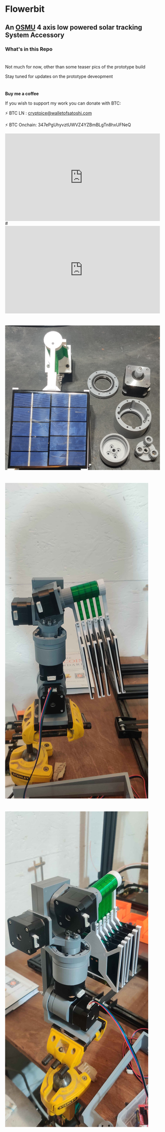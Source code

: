 # **Flowerbit** 

## **An <a href="https://osmu.wiki/osmu/about/" target="_blank">OSMU</a> 4 axis low powered solar tracking System Accessory**

### What's in this Repo
#
Not much for now, other than some teaser pics of the prototype build

Stay tuned for updates on the prototype deveopment 

#

**Buy me a coffee**

If you wish to support my work you can donate with BTC: 

⚡ BTC LN : cryptoice@walletofsatoshi.com

⚡ BTC Onchain: 347ePgUhyvztUWVZ4YZBmBLgTn8hxUFNeQ

<div style="position: relative; width: 100%; padding-bottom: 56.25%">
<iframe src="https://www.youtube.com/embed/i9iiq9fdAxA" 
        title="flowerbit dev1" frameborder="0" allowfullscreen
        allow="accelerometer; autoplay; clipboard-write; encrypted-media; gyroscope; picture-in-picture" 
        style="position: absolute; width: 100%; height: 100%;">
</iframe>
</div>
#
<div style="position: relative; width: 100%; padding-bottom: 56.25%">
<iframe src="https://www.youtube.com/embed/x1O7AnvcAgw" 
        title="flowerbitdev2" frameborder="0" allowfullscreen
        allow="accelerometer; autoplay; clipboard-write; encrypted-media; gyroscope; picture-in-picture" 
        style="position: absolute; width: 100%; height: 100%;">
</iframe>
</div>


#
![](pics/IMG_20250125_143705.jpg)
#
![](pics/IMG_20250129_155012.jpg)
#
![](pics/IMG_20250129_155018.jpg)